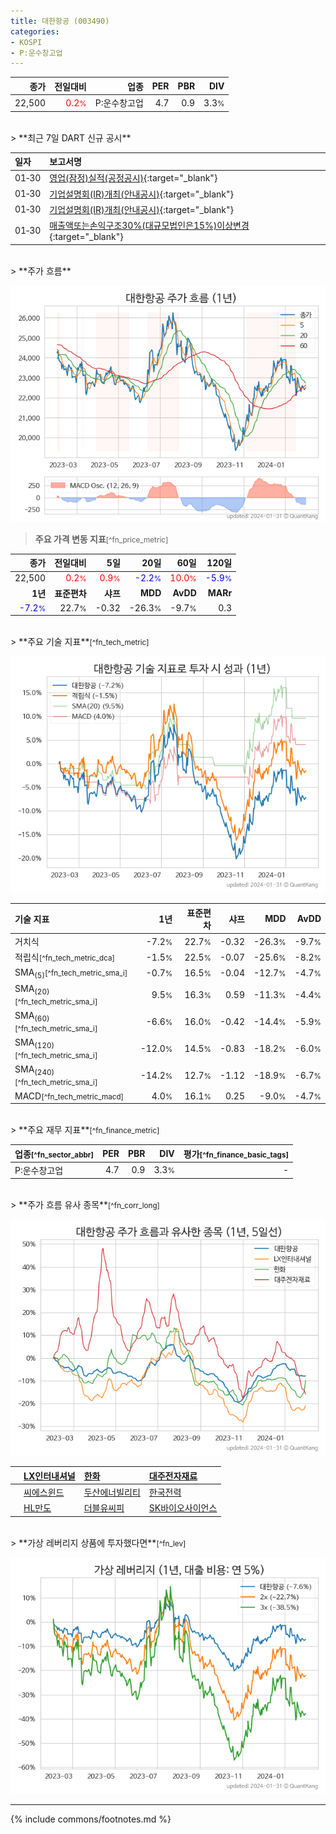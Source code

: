 ```yaml
---
title: 대한항공 (003490)
categories:
- KOSPI
- P:운수창고업
---
```

| **종가** | **전일대비** | **업종** | **PER** | **PBR** | **DIV** |
| -------: | -----------: | -------: | ------: | ------: | ------: |
| 22,500 | <span style="color: red">0.2<small>%</small></span> | P:운수창고업 | 4.7 | 0.9 | 3.3<small>%</small> |

<!-- more -->

<br>
> **최근 7일 DART 신규 공시**<a id="dart"></a>


| **일자** | **보고서명** |
| :--------- | :----------- |
| 01&#x2011;30 | [영업(잠정)실적(공정공시)](https://dart.fss.or.kr/dsaf001/main.do?rcpNo=20240130800767){:target="_blank"} |
| 01&#x2011;30 | [기업설명회(IR)개최(안내공시)](https://dart.fss.or.kr/dsaf001/main.do?rcpNo=20240130800786){:target="_blank"} |
| 01&#x2011;30 | [기업설명회(IR)개최(안내공시)](https://dart.fss.or.kr/dsaf001/main.do?rcpNo=20240130800785){:target="_blank"} |
| 01&#x2011;30 | [매출액또는손익구조30%(대규모법인은15%)이상변경](https://dart.fss.or.kr/dsaf001/main.do?rcpNo=20240130800652){:target="_blank"} |

<br>
> **주가 흐름**<a id="price"></a>

![003490](/stock/images/003490.png)

> **주요 가격 변동 지표**<small>[^fn_price_metric]</small>

| **종가** | **전일대비** | **5일** | **20일** | **60일** | **120일** |
| -------: | -----------: | ------: | -------: | -------: | --------: |
| 22,500 | <span style="color: red">0.2<small>%</small></span> | <span style="color: red">0.9<small>%</small></span> | <span style="color: blue">-2.2<small>%</small></span> | <span style="color: red">10.0<small>%</small></span> | <span style="color: blue">-5.9<small>%</small></span> |
| **1년** | **표준편차** | **샤프** | **MDD** | **AvDD** | **MARr** |
| <span style="color: blue">-7.2<small>%</small></span> | 22.7<small>%</small> | -0.32 | -26.3<small>%</small> | -9.7<small>%</small> | 0.3 |

<br>
> **주요 기술 지표**<small>[^fn_tech_metric]</small>


![003490](/stock/images/003490_tech.png)

| **기술 지표** | **1년** | **표준편차** | **샤프** | **MDD** | **AvDD** |
| :------------ | ------: | -----------: | -------: | ------: | -------: |
| 거치식 | -7.2<small>%</small> | 22.7<small>%</small> | -0.32 | -26.3<small>%</small> | -9.7<small>%</small> |
| 적립식<small>[^fn_tech_metric_dca]</small> | -1.5<small>%</small> | 22.5<small>%</small> | -0.07 | -25.6<small>%</small> | -8.2<small>%</small> |
| SMA<sub>(5)</sub><small>[^fn_tech_metric_sma_i]</small> | -0.7<small>%</small> | 16.5<small>%</small> | -0.04 | -12.7<small>%</small> | -4.7<small>%</small> |
| SMA<sub>(20)</sub><small>[^fn_tech_metric_sma_i]</small> | 9.5<small>%</small> | 16.3<small>%</small> | 0.59 | -11.3<small>%</small> | -4.4<small>%</small> |
| SMA<sub>(60)</sub><small>[^fn_tech_metric_sma_i]</small> | -6.6<small>%</small> | 16.0<small>%</small> | -0.42 | -14.4<small>%</small> | -5.9<small>%</small> |
| SMA<sub>(120)</sub><small>[^fn_tech_metric_sma_i]</small> | -12.0<small>%</small> | 14.5<small>%</small> | -0.83 | -18.2<small>%</small> | -6.0<small>%</small> |
| SMA<sub>(240)</sub><small>[^fn_tech_metric_sma_i]</small> | -14.2<small>%</small> | 12.7<small>%</small> | -1.12 | -18.9<small>%</small> | -6.7<small>%</small> |
| MACD<small>[^fn_tech_metric_macd]</small> | 4.0<small>%</small> | 16.1<small>%</small> | 0.25 | -9.0<small>%</small> | -4.7<small>%</small> |

<br>
> **주요 재무 지표**<small>[^fn_finance_metric]</small>

| **업종**<small>[^fn_sector_abbr]</small> | **PER** | **PBR** | **DIV** | **평가**<small>[^fn_finance_basic_tags]</small> |
| :--------------------------------------- | ------: | ------: | ------: | ----------------------------------------------: |
| P:운수창고업 | 4.7 | 0.9 | 3.3<small>%</small> | - |

<br>
> **주가 흐름 유사 종목**<a id="corr"></a><small>[^fn_corr_long]</small>

![003490](/stock/images/003490_corr.png)

|    | [LX인터내셔널](/001120/) | [한화](/000880/) | [대주전자재료](/078600/) |
| :- | :------------------------------------- | :------------------------------------- | :--------------------------------------|
|    | [씨에스윈드](/112610/) | [두산에너빌리티](/034020/) | [한국전력](/015760/) |
|    | [HL만도](/204320/) | [더블유씨피](/393890/) | [SK바이오사이언스](/302440/) |

<br>
> **가상 레버리지 상품에 투자했다면**<a id="2x"></a><small>[^fn_lev]</small>

![003490](/stock/images/003490_2x.png)

---
{% include commons/footnotes.md %}